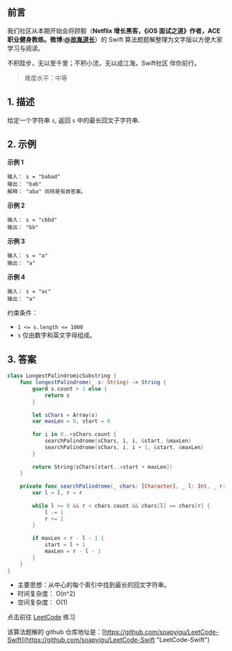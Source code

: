 ## 前言

我们社区从本期开始会将顾毅（**Netflix 增长黑客，《iOS 面试之道》作者，ACE 职业健身教练。微博:[@故胤道长](https://m.weibo.cn/u/1827884772 "@故胤道长")**）的 Swift 算法题题解整理为文字版以方便大家学习与阅读。

不积跬步，无以至千里；不积小流，无以成江海，Swift社区 伴你前行。

> 难度水平：中等

## 1. 描述

给定一个字符串 `s`, 返回 `s` 中的最长回文子字符串.


## 2. 示例

**示例 1**

```
输入： s = "babad"
输出： "bab"
解释： "aba" 同样是有效答案。
```

**示例 2**

```
输入： s = "cbbd"
输出： "bb"
```

**示例 3**

```
输入： s = "a"
输出： "a"
```

**示例 4**

```
输入： s = "ac"
输出： "a"
```

约束条件：
- `1 <= s.length <= 1000`
- `s` 仅由数字和英文字母组成。

## 3. 答案

```swift
class LongestPalindromicSubstring {
    func longestPalindrome(_ s: String) -> String {
        guard s.count > 1 else {
            return s
        }
        
        let sChars = Array(s)
        var maxLen = 0, start = 0
        
        for i in 0..<sChars.count {
            searchPalindrome(sChars, i, i, &start, &maxLen)
            searchPalindrome(sChars, i, i + 1, &start, &maxLen)
        }
        
        return String(sChars[start..<start + maxLen])
    }
    
    private func searchPalindrome(_ chars: [Character], _ l: Int, _ r: Int, _ start: inout Int, _ maxLen: inout Int) {
        var l = l, r = r
        
        while l >= 0 && r < chars.count && chars[l] == chars[r] {
            l -= 1
            r += 1
        }
        
        if maxLen < r - l - 1 {
            start = l + 1
            maxLen = r - l - 1
        }
    }
}
```

* 主要思想：从中心的每个索引中找到最长的回文字符串。
* 时间复杂度： O(n^2)
* 空间复杂度： O(1)

点击前往 [LeetCode](https://leetcode.com/problems/longest-palindromic-substring/) 练习

该算法题解的 github 仓库地址是：[https://github.com/soapyigu/LeetCode-Swift](https://github.com/soapyigu/LeetCode-Swift "LeetCode-Swift")
